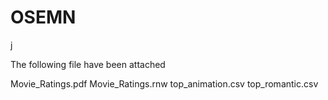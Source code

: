 # OSEMN
j


The following file have been attached

Movie_Ratings.pdf
Movie_Ratings.rnw
top_animation.csv
top_romantic.csv
